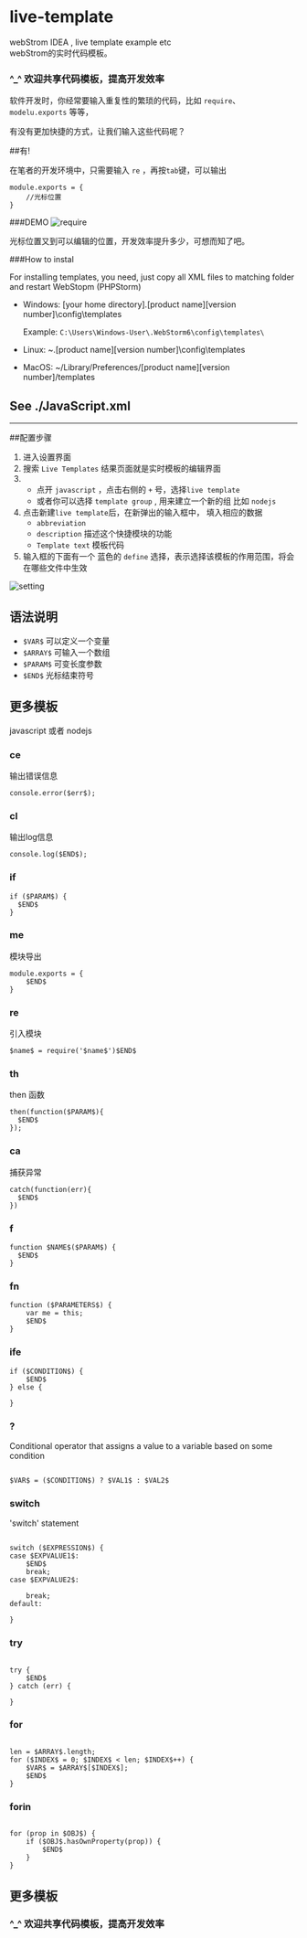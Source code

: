 live-template
=============

webStrom IDEA , live template     example etc  
webStrom的实时代码模板。
### ^_^ 欢迎共享代码模板，提高开发效率


软件开发时，你经常要输入重复性的繁琐的代码，比如
`require`、`modelu.exports` 等等，  

有没有更加快捷的方式，让我们输入这些代码呢？

##有!

在笔者的开发环境中，只需要输入 `re` ，再按`tab`键，可以输出

```
module.exports = {
    //光标位置
}

```
###DEMO
![require](./image/re.gif)

光标位置又到可以编辑的位置，开发效率提升多少，可想而知了吧。

###How to instal

For installing templates, you need, just copy all XML files to matching folder and restart WebStopm (PHPStorm)

- Windows: [your home directory]\.[product name][version number]\config\templates

	Example: `C:\Users\Windows-User\.WebStorm6\config\templates\`

- Linux: ~\.[product name][version number]\config\templates
- MacOS: ~/Library/Preferences/[product name][version number]/templates

## See ./JavaScript.xml

----------

##配置步骤
1. 进入设置界面
2. 搜索 `Live Templates`
    结果页面就是实时模板的编辑界面
3.  * 点开 `javascript` ，点击右侧的 `+` 号，选择`live template`
    * 或者你可以选择 `template group` , 用来建立一个新的组
    比如 `nodejs`
5. 点击新建`live template`后，在新弹出的输入框中，
填入相应的数据
    * `abbreviation`
    * `description`  描述这个快捷模块的功能
    * `Template text` 模板代码
6. 输入框的下面有一个 蓝色的 `define` 选择，表示选择该模板的作用范围，将会在哪些文件中生效

![setting](./image/setting.png)

## 语法说明
* `$VAR$`  可以定义一个变量
* `$ARRAY$` 可输入一个数组
* `$PARAM$`  可变长度参数
* `$END$`  光标结束符号


## 更多模板
javascript 或者 nodejs
### ce

输出错误信息  
```
console.error($err$);
```
### cl
输出log信息
```
console.log($END$);
```

### if

```
if ($PARAM$) {
  $END$
}
```

### me
模块导出

```
module.exports = {
    $END$
}
```

### re
引入模块
```
$name$ = require('$name$')$END$

```

### th
then 函数

```
then(function($PARAM$){
  $END$
});
```

### ca
捕获异常

```
catch(function(err){
  $END$
})
```

### f

```
function $NAME$($PARAM$) {
  $END$
}
```

### fn

```
function ($PARAMETERS$) {
    var me = this;
    $END$
}
```

### ife

```
if ($CONDITION$) {
    $END$
} else {

}
```

### ?
Conditional operator that assigns a value to a variable based on some condition

```

$VAR$ = ($CONDITION$) ? $VAL1$ : $VAL2$
```

### switch
'switch' statement

```

switch ($EXPRESSION$) {
case $EXPVALUE1$:
    $END$
    break;
case $EXPVALUE2$:

    break;
default:

}
```

### try

```

try {
    $END$
} catch (err) {

}
```
### for

```

len = $ARRAY$.length;
for ($INDEX$ = 0; $INDEX$ < len; $INDEX$++) {
    $VAR$ = $ARRAY$[$INDEX$];
    $END$    
}
```

### forin

```

for (prop in $OBJ$) {
    if ($OBJ$.hasOwnProperty(prop)) {
        $END$
    }
}
```


## 更多模板

### ^_^ 欢迎共享代码模板，提高开发效率
